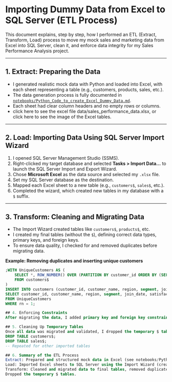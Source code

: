 # Importing Dummy Data from Excel to SQL Server (ETL Process)

This document explains, step by step, how I performed an ETL (Extract, Transform, Load) process to move my mock sales and marketing data from Excel into SQL Server, clean it, 
and enforce data integrity for my Sales Performance Analysis project.

---

## 1. Extract: Preparing the Data

- I generated realistic mock data with Python and loaded into Excel, with each sheet representing a table (e.g., customers, products, sales, etc.).
- The data generation process is fully documented in [`notebooks/Python_Code_to_create_Excel_Dummy_Data.md`](Python_Code_to_create_Excel_Dummy_Data.md).
- Each sheet had clear column headers and no empty rows or columns.
- click here to see the excel file data/sales_performance_data.xlsx, or click here to see the image of the Excel tables.

---

## 2. Load: Importing Data Using SQL Server Import Wizard

1. I opened SQL Server Management Studio (SSMS).
2. Right-clicked my target database and selected **Tasks > Import Data...** to launch the SQL Server Import and Export Wizard.
3. Chose **Microsoft Excel** as the data source and selected my `.xlsx` file.
4. Set my SQL Server database as the destination.
5. Mapped each Excel sheet to a new table (e.g., `customers$`, `sales$`, etc.).
6. Completed the wizard, which created new tables in my database with a `$` suffix.

---

## 3. Transform: Cleaning and Migrating Data

- The Import Wizard created tables like `customers$`, `products$`, etc.
- I created my final tables (without the `$`), defining correct data types, primary keys, and foreign keys.
- To ensure data quality, I checked for and removed duplicates before migrating data.

**Example: Removing duplicates and inserting unique customers**
```sql
;WITH UniqueCustomers AS (
    SELECT *, ROW_NUMBER() OVER (PARTITION BY customer_id ORDER BY (SELECT 0)) AS rn
    FROM customers$
)
INSERT INTO customers (customer_id, customer_name, region, segment, join_date, satisfaction_score)
SELECT customer_id, customer_name, region, segment, join_date, satisfaction_score
FROM UniqueCustomers
WHERE rn = 1;

## 4. Enforcing Constraints
After migrating the data, I added primary key and foreign key constraints to the final tables to ensure data integrity and proper relationships.

## 5. Cleaning Up Temporary Tables
Once all data was migrated and validated, I dropped the temporary $ tables to keep the database clean:
DROP TABLE customers$;
DROP TABLE sales$;
-- Repeated for other imported tables

## 6. Summary of the ETL Process
Extract: Prepared and structured mock data in Excel (see notebooks/Python_Code_to_create_Excel_Dummy_Data.md for the code).
Load: Imported Excel sheets to SQL Server using the Import Wizard (created $ tables).
Transform: Cleaned and migrated data to final tables, removed duplicates, and enforced constraints.
Dropped the temporary $ tables.

